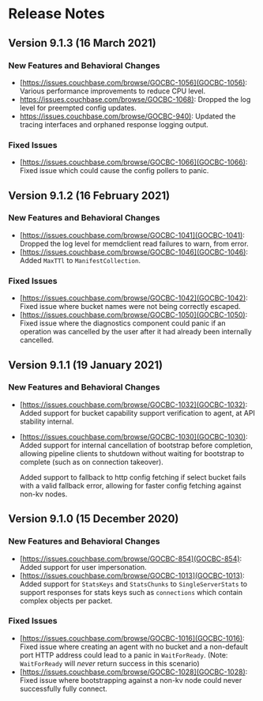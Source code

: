 # Release Notes

## Version 9.1.3 (16 March 2021)

### New Features and Behavioral Changes

* [https://issues.couchbase.com/browse/GOCBC-1056](GOCBC-1056):
  Various performance improvements to reduce CPU level.
* [https://issues.couchbase.com/browse/GOCBC-1068)](GOCBC-1068):
  Dropped the log level for preempted config updates.
* [https://issues.couchbase.com/browse/GOCBC-940)](GOCBC-940):
  Updated the tracing interfaces and orphaned response logging output.

### Fixed Issues

* [https://issues.couchbase.com/browse/GOCBC-1066](GOCBC-1066):
  Fixed issue which could cause the config pollers to panic.

## Version 9.1.2 (16 February 2021)

### New Features and Behavioral Changes

* [https://issues.couchbase.com/browse/GOCBC-1041](GOCBC-1041):
  Dropped the log level for memdclient read failures to warn, from error.
* [https://issues.couchbase.com/browse/GOCBC-1046](GOCBC-1046):
  Added `MaxTTl` to `ManifestCollection`.

### Fixed Issues

* [https://issues.couchbase.com/browse/GOCBC-1042](GOCBC-1042):
  Fixed issue where bucket names were not being correctly escaped.
* [https://issues.couchbase.com/browse/GOCBC-1050](GOCBC-1050):
  Fixed issue where the diagnostics component could panic if an operation was cancelled by the user after it had already been internally cancelled.

## Version 9.1.1 (19 January 2021)

### New Features and Behavioral Changes

* [https://issues.couchbase.com/browse/GOCBC-1032](GOCBC-1032):
  Added support for bucket capability support verification to agent, at API stability internal.
* [https://issues.couchbase.com/browse/GOCBC-1030](GOCBC-1030):
  Added support for internal cancellation of bootstrap before completion, allowing pipeline clients to shutdown without waiting for bootstrap to complete (such as on connection takeover).

  Added support to fallback to http config fetching if select bucket fails with a valid fallback error, allowing for faster config fetching against non-kv nodes.

## Version 9.1.0 (15 December 2020)

### New Features and Behavioral Changes

* [https://issues.couchbase.com/browse/GOCBC-854](GOCBC-854):
Added support for user impersonation.
* [https://issues.couchbase.com/browse/GOCBC-1013](GOCBC-1013):
Added support for `StatsKeys` and `StatsChunks` to `SingleServerStats` to support responses for stats keys such as `connections` which contain complex objects per packet.

### Fixed Issues

* [https://issues.couchbase.com/browse/GOCBC-1016](GOCBC-1016):
Fixed issue where creating an agent with no bucket and a non-default port HTTP address could lead to a panic in `WaitForReady`.
(Note: `WaitForReady` will *never* return success in this scenario)
* [https://issues.couchbase.com/browse/GOCBC-1028](GOCBC-1028):
Fixed issue where bootstrapping against a non-kv node could never successfully fully connect.
